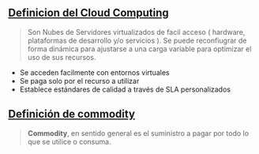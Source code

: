 ## [Definicion del Cloud Computing]()

> Son Nubes de Servidores virtualizados de facil acceso ( hardware, plataformas de desarrollo y/o servicios ). Se puede reconfiugrar de
forma dinámica para ajustarse a una carga variable para optimizar el uso de sus recursos. 

* Se acceden facilmente con entornos virtuales
* Se paga solo por el recurso a utilizar
* Establece estándares de calidad a través de SLA personalizados

## [Definición de commodity]()

> **Commodity**, en sentido general es el suministro a pagar por todo lo que
se utilice o consuma. 
